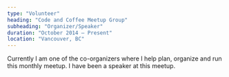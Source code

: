 ```yaml
---
type: "Volunteer"
heading: "Code and Coffee Meetup Group"
subheading: "Organizer/Speaker"
duration: "October 2014 – Present"
location: "Vancouver, BC"
---
```


Currently I am one of the co-organizers where I help plan, organize and run this monthly meetup. I have been a speaker at this meetup.
